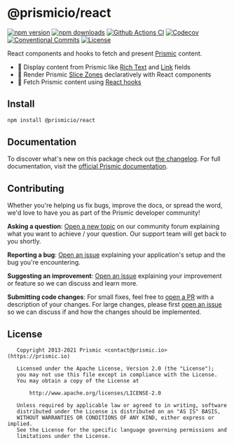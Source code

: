 # @prismicio/react

[![npm version][npm-version-src]][npm-version-href]
[![npm downloads][npm-downloads-src]][npm-downloads-href]
[![Github Actions CI][github-actions-ci-src]][github-actions-ci-href]
[![Codecov][codecov-src]][codecov-href]
[![Conventional Commits][conventional-commits-src]][conventional-commits-href]
[![License][license-src]][license-href]

React components and hooks to fetch and present [Prismic][prismic] content.

- 📝 Display content from Prismic like [Rich Text][prismic-rich-text] and [Link][prismic-link] fields
- 🍡 Render Prismic [Slice Zones][prismic-slices] declaratively with React components
- 🎣 Fetch Prismic content using [React hooks][react-hooks]

## Install

```bash
npm install @prismicio/react
```

## Documentation

To discover what's new on this package check out [the changelog][changelog]. For full documentation, visit the [official Prismic documentation][prismic-docs].

## Contributing

Whether you're helping us fix bugs, improve the docs, or spread the word, we'd love to have you as part of the Prismic developer community!

**Asking a question**: [Open a new topic][forum-question] on our community forum explaining what you want to achieve / your question. Our support team will get back to you shortly.

**Reporting a bug**: [Open an issue][repo-bug-report] explaining your application's setup and the bug you're encountering.

**Suggesting an improvement**: [Open an issue][repo-feature-request] explaining your improvement or feature so we can discuss and learn more.

**Submitting code changes**: For small fixes, feel free to [open a PR][repo-pull-requests] with a description of your changes. For large changes, please first [open an issue][repo-feature-request] so we can discuss if and how the changes should be implemented.

## License

```
   Copyright 2013-2021 Prismic <contact@prismic.io> (https://prismic.io)

   Licensed under the Apache License, Version 2.0 (the "License");
   you may not use this file except in compliance with the License.
   You may obtain a copy of the License at

       http://www.apache.org/licenses/LICENSE-2.0

   Unless required by applicable law or agreed to in writing, software
   distributed under the License is distributed on an "AS IS" BASIS,
   WITHOUT WARRANTIES OR CONDITIONS OF ANY KIND, either express or implied.
   See the License for the specific language governing permissions and
   limitations under the License.
```

<!-- Links -->

[prismic]: https://prismic.io

<!-- TODO: Replace link with a more useful one if available -->

[prismic-docs]: https://prismic.io/docs
[changelog]: /CHANGELOG.md
[prismic-rich-text]: https://prismic.io/docs/core-concepts/rich-text-title
[prismic-link]: https://prismic.io/docs/core-concepts/link-content-relationship
[prismic-slices]: https://prismic.io/docs/core-concepts/slices
[react-hooks]: https://reactjs.org/docs/hooks-overview.html

<!-- TODO: Replace link with a more useful one if available -->

[forum-question]: https://community.prismic.io
[repo-bug-report]: https://github.com/prismicio/prismic-react/issues/new?assignees=&labels=bug&template=bug_report.md&title=
[repo-feature-request]: https://github.com/prismicio/prismic-react/issues/new?assignees=&labels=enhancement&template=feature_request.md&title=
[repo-pull-requests]: https://github.com/prismicio/prismic-react/pulls

<!-- Badges -->

[npm-version-src]: https://img.shields.io/npm/v/@prismicio/react/latest.svg
[npm-version-href]: https://npmjs.com/package/@prismicio/react
[npm-downloads-src]: https://img.shields.io/npm/dm/@prismicio/react.svg
[npm-downloads-href]: https://npmjs.com/package/@prismicio/react
[github-actions-ci-src]: https://github.com/prismicio/prismic-react/workflows/ci/badge.svg
[github-actions-ci-href]: https://github.com/prismicio/prismic-react/actions?query=workflow%3Aci
[codecov-src]: https://img.shields.io/codecov/c/github/prismicio/prismic-react.svg
[codecov-href]: https://codecov.io/gh/prismicio/prismic-react
[conventional-commits-src]: https://img.shields.io/badge/Conventional%20Commits-1.0.0-yellow.svg
[conventional-commits-href]: https://conventionalcommits.org
[license-src]: https://img.shields.io/npm/l/@prismicio/react.svg
[license-href]: https://npmjs.com/package/@prismicio/react
